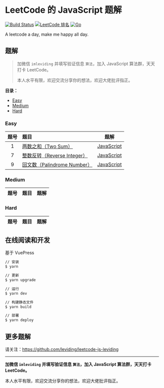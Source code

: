 # LeetCode 的 JavaScript 题解

[![Build Status](https://travis-ci.org/leviding/leetcode-js-leviding.svg?branch=master)](https://travis-ci.org/leviding/leetcode-js-leviding)
[![LeetCode 排名](https://img.shields.io/badge/LeviDing-100000+-blue.svg)](https://leetcode-cn.com/u/leviding)
[![Go](https://img.shields.io/badge/JavaScript-ES6-blue.svg)](https://www.javascript.com/)

A leetcode a day, make me happy all day.


## 题解

> 加微信 `imleviding` 并填写验证信息 `算法`，加入 JavaScript 算法群，天天打卡 LeetCode。
>
> 本人水平有限，欢迎交流分享你的想法，欢迎大佬批评指正。


**目录：**

- [Easy](#easy)
- [Medium](#medium)
- [Hard](#hard)


### Easy

|题号|题目|题解|
|:-:|:-|:-:|
| 1 | [两数之和（Two Sum）](https://leetcode-cn.com/problems/two-sum/) | [JavaScript](./docs/easy/1.two-sum/1.two-sum.md) |
| 7 | [整数反转（Reverse Integer）](https://leetcode-cn.com/problems/reverse-integer/) | [JavaScript](./docs/easy/7.reverse-integer/7.reverse-integer.md) |
| 9 | [回文数（Palindrome Number）]() | [JavaScript](./docs/easy/9.palindrome-number/9.palindrome-number.md) |

<!--
|  | []() | [JavaScript](./docs/easy/) |
-->


### Medium

|题号|题目|题解|
|:-:|:-|:-:|


### Hard

|题号|题目|题解|
|:-:|:-|:-:|


## 在线阅读和开发

基于 VuePress

```bash
// 安装
$ yarn

// 更新
$ yarn upgrade

// 运行
$ yarn dev

// 构建静态文件
$ yarn build

// 部署
$ yarn deploy
```


## 更多题解

请关注：https://github.com/leviding/leetcode-js-leviding

---

**加微信 `imleviding` 并填写验证信息 `算法`，加入 JavaScript 算法群，天天打卡 LeetCode。**

本人水平有限，欢迎交流分享你的想法，欢迎大佬批评指正。

<!--
![Wechat](https://user-images.githubusercontent.com/26959437/62408120-0ad7ae00-b5f6-11e9-867f-46e496134c83.jpeg)
![WechatGZH](https://user-images.githubusercontent.com/26959437/62408121-15924300-b5f6-11e9-88b5-9dfaef1dc194.jpeg)
-->
